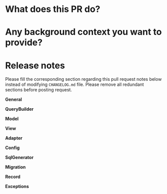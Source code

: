 # What does this PR do?

# Any background context you want to provide?

# Release notes

Please fill the corresponding section regarding this pull request notes below instead of modifying `CHANGELOG.md` file. Please remove all redundant sections before posting request.

**General**

**QueryBuilder**

**Model**

**View**

**Adapter**

**Config**

**SqlGenerator**

**Migration**

**Record**

**Exceptions**
